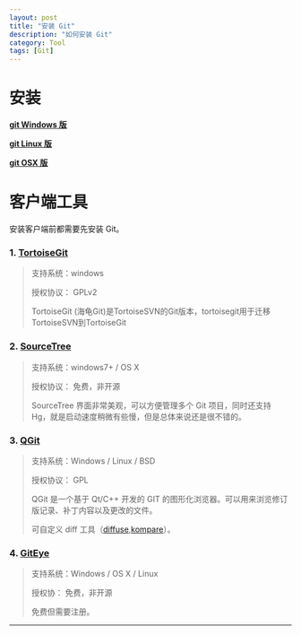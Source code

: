 ```yaml
---
layout: post
title: "安装 Git"
description: "如何安装 Git"
category: Tool
tags: [Git]
---
```


# 安装

[**git Windows 版**][gitWindows]

[**git Linux 版**][gitLinux]

[**git OSX 版**][gitOSX]


# 客户端工具

安装客户端前都需要先安装 Git。

### 1. [TortoiseGit][link001]

> 支持系统：windows
>
> 授权协议： GPLv2
>
> TortoiseGit (海龟Git)是TortoiseSVN的Git版本，tortoisegit用于迁移TortoiseSVN到TortoiseGit


### 2. [SourceTree][link002]

> 支持系统：windows7+ / OS X
>
> 授权协议： 免费，非开源
>
> SourceTree 界面非常美观，可以方便管理多个 Git 项目，同时还支持 Hg，就是启动速度稍微有些慢，但是总体来说还是很不错的。


### 3. [QGit][linkQGit]

> 支持系统：Windows / Linux / BSD
>
> 授权协议： GPL
>
> QGit 是一个基于 Qt/C++ 开发的 GIT 的图形化浏览器。可以用来浏览修订版记录、补丁内容以及更改的文件。
>
> 可自定义 diff 工具（[diffuse](http://diffuse.sourceforge.net/),[kompare](http://www.caffeinated.me.uk/kompare/)）。


### 4. [GitEye][link003]

> 支持系统：Windows / OS X  / Linux
>
> 授权协： 免费，非开源
>
> 免费但需要注册。

***

[gitWindows]: http://msysgit.github.io/ "git Windows 版"
[gitLinux]: http://book.git-scm.com/2_installing_git.html "git Linux 版"
[gitOSX]: http://code.google.com/p/git-osx-installer/downloads/list?can=3 "git OSX 版"
[link001]: https://code.google.com/p/tortoisegit/
[link002]: http://sourcetreeapp.com/
[link003]: http://www.collab.net/giteyeapp
[linkQGit]: http://digilander.libero.it/mcostalba/


